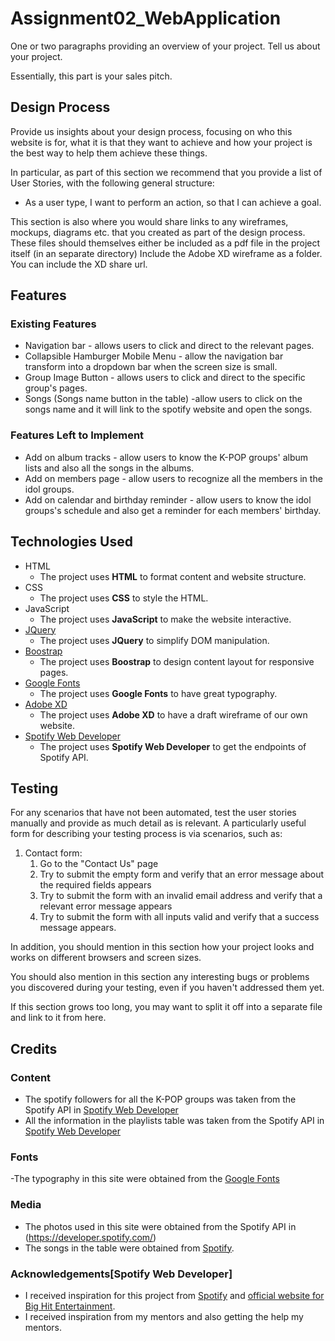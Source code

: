 # Assignment02_WebApplication

One or two paragraphs providing an overview of your project. Tell us about your project.

Essentially, this part is your sales pitch.
 
## Design Process
 
Provide us insights about your design process, focusing on who this website is for, what it is that they want to achieve and how your project is the best way to help them achieve these things.

In particular, as part of this section we recommend that you provide a list of User Stories, with the following general structure:
- As a user type, I want to perform an action, so that I can achieve a goal.

This section is also where you would share links to any wireframes, mockups, diagrams etc. that you created as part of the design process. 
These files should themselves either be included as a pdf file in the project itself (in an separate directory)
Include the Adobe XD wireframe as a folder. You can include the XD share url. 

## Features
 
### Existing Features
- Navigation bar - allows users to click and direct to the relevant pages.
- Collapsible Hamburger Mobile Menu - allow the navigation bar transform into a dropdown bar when the screen size is small.
- Group Image Button - allows users to click and direct to the specific group's pages.
- Songs (Songs name button in the table) -allow users to click on the songs name and it will link to the spotify website and open the songs.


### Features Left to Implement
- Add on album tracks - allow users to know the K-POP groups' album lists and also all the songs in the albums.
- Add on members page - allow users to recognize all the members in the idol groups.
- Add on calendar and birthday reminder - allow users to know the idol groups's schedule and also get a reminder for each members' birthday.

## Technologies Used
- HTML
    - The project uses **HTML** to format content and website structure.
- CSS
    - The project uses **CSS** to style the HTML.
- JavaScript
    - The project uses **JavaScript** to make the website interactive.
- [JQuery](https://jquery.com)
    - The project uses **JQuery** to simplify DOM manipulation.
- [Boostrap](https://getbootstrap.com/docs/5.0/getting-started/introduction/)
    - The project uses **Boostrap** to design content layout for responsive pages.
- [Google Fonts](https://fonts.google.com/)
    - The project uses **Google Fonts** to have great typography.
- [Adobe XD](https://www.adobe.com/sea/products/xd.html)
    - The project uses **Adobe XD** to have a draft wireframe of our own website.
- [Spotify Web Developer](https://developer.spotify.com/)
    - The project uses **Spotify Web Developer** to get the endpoints of Spotify API.


## Testing

For any scenarios that have not been automated, test the user stories manually and provide as much detail as is relevant. A particularly useful form for describing your testing process is via scenarios, such as:

1. Contact form:
    1. Go to the "Contact Us" page
    2. Try to submit the empty form and verify that an error message about the required fields appears
    3. Try to submit the form with an invalid email address and verify that a relevant error message appears
    4. Try to submit the form with all inputs valid and verify that a success message appears.

In addition, you should mention in this section how your project looks and works on different browsers and screen sizes.

You should also mention in this section any interesting bugs or problems you discovered during your testing, even if you haven't addressed them yet.

If this section grows too long, you may want to split it off into a separate file and link to it from here.

## Credits

### Content
- The spotify followers for all the K-POP groups was taken from the Spotify API in [Spotify Web Developer](https://developer.spotify.com/)
- All the information in the playlists table was taken from the Spotify API in [Spotify Web Developer](https://developer.spotify.com/)

### Fonts
-The typography in this site were obtained from the [Google Fonts](https://fonts.google.com/)

### Media
- The photos used in this site were obtained from the Spotify API in (https://developer.spotify.com/)
- The songs in the table were obtained from [Spotify](https://open.spotify.com/).

### Acknowledgements[Spotify Web Developer]
- I received inspiration for this project from [Spotify](https://open.spotify.com/) and [official website for Big Hit Entertainment](https://ibighit.com/).
- I received inspiration from my mentors and also getting the help my mentors.